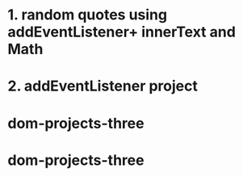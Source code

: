 # 1. random quotes using addEventListener+ innerText and Math

# 2. addEventListener project

# dom-projects-three

# dom-projects-three

